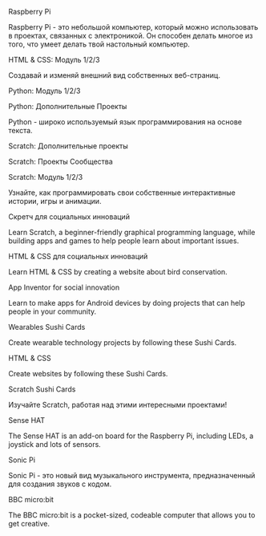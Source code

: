 Raspberry Pi

Raspberry Pi - это небольшой компьютер, который можно использовать в проектах, связанных с электроникой. Он способен делать многое из того, что умеет делать твой настольный компьютер.

HTML & CSS: Модуль 1/2/3

Создавай и изменяй внешний вид собственных веб-страниц.

Python: Модуль 1/2/3

Python: Дополнительные Проекты

Python - широко используемый язык программирования на основе текста.

Scratch: Дополнительные проекты

Scratch: Проекты Сообщества

Scratch: Модуль 1/2/3

Узнайте, как программировать свои собственные интерактивные истории, игры и анимации.

Скретч для социальных инноваций

Learn Scratch, a beginner-friendly graphical programming language, while building apps and games to help people learn about important issues.

HTML & CSS для социальных инноваций

Learn HTML & CSS by creating a website about bird conservation.

App Inventor for social innovation

Learn to make apps for Android devices by doing projects that can help people in your community.

Wearables Sushi Cards

Create wearable technology projects by following these Sushi Cards.

HTML & CSS

Create websites by following these Sushi Cards.

Scratch Sushi Cards

Изучайте Scratch, работая над этими интересными проектами!

Sense HAT

The Sense HAT is an add-on board for the Raspberry Pi, including LEDs, a joystick and lots of sensors.

Sonic Pi

Sonic Pi - это новый вид музыкального инструмента, предназначенный для создания звуков с кодом.

BBC micro:bit

The BBC micro:bit is a pocket-sized, codeable computer that allows you to get creative.